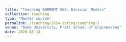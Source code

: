 ```yaml
---
title: "Teaching EGRMGMT 580: Decision Models"
collection: teaching
type: "Master course"
permalink: /teaching/2014-spring-teaching-1
venue: "Duke University, Pratt School of Engineering"
date: 2020-08-18
---
```

